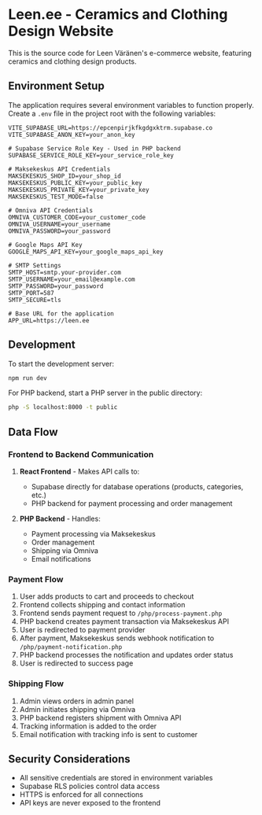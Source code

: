 # Leen.ee - Ceramics and Clothing Design Website

This is the source code for Leen Väränen's e-commerce website, featuring ceramics and clothing design products.

## Environment Setup

The application requires several environment variables to function properly. Create a `.env` file in the project root with the following variables:

```
VITE_SUPABASE_URL=https://epcenpirjkfkgdgxktrm.supabase.co
VITE_SUPABASE_ANON_KEY=your_anon_key

# Supabase Service Role Key - Used in PHP backend
SUPABASE_SERVICE_ROLE_KEY=your_service_role_key

# Maksekeskus API Credentials
MAKSEKESKUS_SHOP_ID=your_shop_id
MAKSEKESKUS_PUBLIC_KEY=your_public_key
MAKSEKESKUS_PRIVATE_KEY=your_private_key
MAKSEKESKUS_TEST_MODE=false

# Omniva API Credentials
OMNIVA_CUSTOMER_CODE=your_customer_code
OMNIVA_USERNAME=your_username
OMNIVA_PASSWORD=your_password

# Google Maps API Key
GOOGLE_MAPS_API_KEY=your_google_maps_api_key

# SMTP Settings
SMTP_HOST=smtp.your-provider.com
SMTP_USERNAME=your_email@example.com
SMTP_PASSWORD=your_password
SMTP_PORT=587
SMTP_SECURE=tls

# Base URL for the application
APP_URL=https://leen.ee
```

## Development

To start the development server:

```bash
npm run dev
```

For PHP backend, start a PHP server in the public directory:

```bash
php -S localhost:8000 -t public
```

## Data Flow

### Frontend to Backend Communication

1. **React Frontend** - Makes API calls to:
   - Supabase directly for database operations (products, categories, etc.)
   - PHP backend for payment processing and order management

2. **PHP Backend** - Handles:
   - Payment processing via Maksekeskus
   - Order management
   - Shipping via Omniva
   - Email notifications

### Payment Flow

1. User adds products to cart and proceeds to checkout
2. Frontend collects shipping and contact information
3. Frontend sends payment request to `/php/process-payment.php`
4. PHP backend creates payment transaction via Maksekeskus API
5. User is redirected to payment provider
6. After payment, Maksekeskus sends webhook notification to `/php/payment-notification.php`
7. PHP backend processes the notification and updates order status
8. User is redirected to success page

### Shipping Flow

1. Admin views orders in admin panel
2. Admin initiates shipping via Omniva
3. PHP backend registers shipment with Omniva API
4. Tracking information is added to the order
5. Email notification with tracking info is sent to customer

## Security Considerations

- All sensitive credentials are stored in environment variables
- Supabase RLS policies control data access
- HTTPS is enforced for all connections
- API keys are never exposed to the frontend